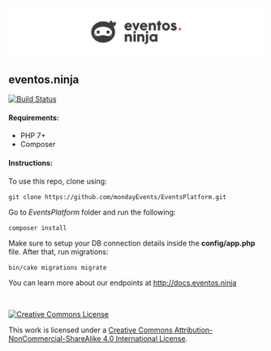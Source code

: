 <img src="webroot/img/eventos.ninja.png" align="center">

## eventos.ninja

[![Build Status](https://img.shields.io/travis/cakephp/app/master.svg?style=flat-square)](https://travis-ci.org/cakephp/app)
&nbsp;

#### Requirements:

- PHP 7+
- Composer


#### Instructions:

To use this repo, clone using:
```
git clone https://github.com/mondayEvents/EventsPlatform.git
```

Go to *EventsPlatform* folder and run the following:
```
composer install
```

Make sure to setup your DB connection details inside the **config/app.php** file. After that, run migrations:
```
bin/cake migrations migrate
```

You can learn more about our endpoints at http://docs.eventos.ninja

&nbsp;


<a rel="license" href="http://creativecommons.org/licenses/by-nc-sa/4.0/"><img alt="Creative Commons License" style="border-width:0" src="https://i.creativecommons.org/l/by-nc-sa/4.0/88x31.png" /></a>

This work is licensed under a <a rel="license" href="http://creativecommons.org/licenses/by-nc-sa/4.0/">Creative Commons Attribution-NonCommercial-ShareAlike 4.0 International License</a>.
